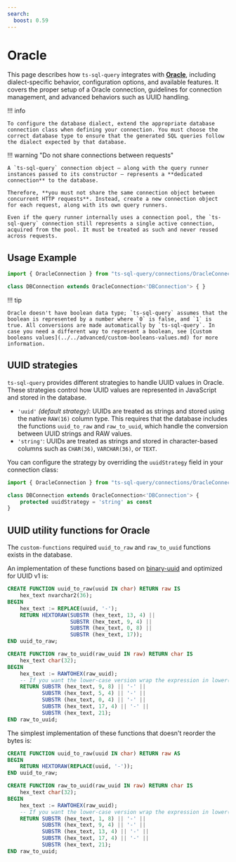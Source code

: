 ```yaml
---
search:
  boost: 0.59
---
```

# Oracle

This page describes how `ts-sql-query` integrates with **[Oracle](https://www.oracle.com/database/)**, including dialect-specific behavior, configuration options, and available features. It covers the proper setup of a Oracle connection, guidelines for connection management, and advanced behaviors such as UUID handling.

!!! info

    To configure the database dialect, extend the appropriate database connection class when defining your connection. You must choose the correct database type to ensure that the generated SQL queries follow the dialect expected by that database.

!!! warning "Do not share connections between requests"

    A `ts-sql-query` connection object — along with the query runner instances passed to its constructor — represents a **dedicated connection** to the database.

    Therefore, **you must not share the same connection object between concurrent HTTP requests**. Instead, create a new connection object for each request, along with its own query runners.

    Even if the query runner internally uses a connection pool, the `ts-sql-query` connection still represents a single active connection, acquired from the pool. It must be treated as such and never reused across requests.

## Usage Example

```ts
import { OracleConnection } from "ts-sql-query/connections/OracleConnection";

class DBConnection extends OracleConnection<'DBConnection'> { }
```

!!! tip

    Oracle doesn't have boolean data type; `ts-sql-query` assumes that the boolean is represented by a number where `0` is false, and `1` is true. All conversions are made automatically by `ts-sql-query`. In case you need a different way to represent a boolean, see [Custom booleans values](../../advanced/custom-booleans-values.md) for more information.

## UUID strategies

`ts-sql-query` provides different strategies to handle UUID values in Oracle. These strategies control how UUID values are represented in JavaScript and stored in the database.

- `'uuid'` *(default strategy)*: UUIDs are treated as strings and stored using the native `RAW(16)` column type. This requires that the database includes the functions `uuid_to_raw` and `raw_to_uuid`, which handle the conversion between UUID strings and RAW values.
- `'string'`: UUIDs are treated as strings and stored in character-based columns such as `CHAR(36)`, `VARCHAR(36)`, or `TEXT`.

You can configure the strategy by overriding the `uuidStrategy` field in your connection class:

```ts
import { OracleConnection } from "ts-sql-query/connections/OracleConnection";

class DBConnection extends OracleConnection<'DBConnection'> {
    protected uuidStrategy = 'string' as const
}
```

## UUID utility functions for Oracle

The `custom-functions` required `uuid_to_raw` and `raw_to_uuid` functions exists in the database.

An implementation of these functions based on [binary-uuid](https://github.com/odo-network/binary-uuid) and optimized for UUID v1 is:

```sql
CREATE FUNCTION uuid_to_raw(uuid IN char) RETURN raw IS
	hex_text nvarchar2(36);
BEGIN 
	hex_text := REPLACE(uuid, '-');
	RETURN HEXTORAW(SUBSTR (hex_text, 13, 4) || 
                    SUBSTR (hex_text, 9, 4) || 
                    SUBSTR (hex_text, 0, 8) || 
                    SUBSTR (hex_text, 17));
END uuid_to_raw;

CREATE FUNCTION raw_to_uuid(raw_uuid IN raw) RETURN char IS
	hex_text char(32);
BEGIN 
	hex_text := RAWTOHEX(raw_uuid);
    -- If you want the lower-case version wrap the expression in lower( ... )
    RETURN SUBSTR (hex_text, 9, 8) || '-' || 
           SUBSTR (hex_text, 5, 4) || '-' || 
           SUBSTR (hex_text, 0, 4) || '-' || 
           SUBSTR (hex_text, 17, 4) || '-' || 
           SUBSTR (hex_text, 21);
END raw_to_uuid;
```

The simplest implementation of these functions that doesn't reorder the bytes is:

```sql
CREATE FUNCTION uuid_to_raw(uuid IN char) RETURN raw AS
BEGIN 
    RETURN HEXTORAW(REPLACE(uuid, '-'));
END uuid_to_raw;

CREATE FUNCTION raw_to_uuid(raw_uuid IN raw) RETURN char IS
	hex_text char(32);
BEGIN 
	hex_text := RAWTOHEX(raw_uuid);
    -- If you want the lower-case version wrap the expression in lower( ... )
    RETURN SUBSTR (hex_text, 1, 8) || '-' || 
           SUBSTR (hex_text, 9, 4) || '-' || 
           SUBSTR (hex_text, 13, 4) || '-' || 
           SUBSTR (hex_text, 17, 4) || '-' || 
           SUBSTR (hex_text, 21);
END raw_to_uuid;
```

